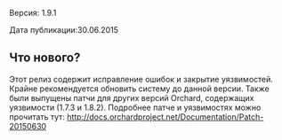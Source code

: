 Версия: 1.9.1

Дата публикации:30.06.2015

Что нового?
-----------
Этот релиз содержит исправление ошибок и закрытие уязвимостей. Крайне рекомендуется обновить систему до данной версии.
Также были выпущены патчи для других версий Orchard, содержащих уязвимости (1.7.3 и 1.8.2). Подробнее патче и уязвимостях можно прочитать тут:
http://docs.orchardproject.net/Documentation/Patch-20150630